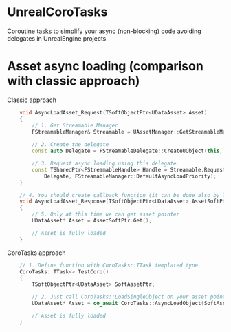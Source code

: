 # UnrealCoroTasks
Coroutine tasks to simplify your async (non-blocking) code avoiding delegates in UnrealEngine projects

# Asset async loading (comparison with classic approach)

Classic approach
```cpp
	void AsyncLoadAsset_Request(TSoftObjectPtr<UDataAsset> Asset)
	{
		// 1. Get Streamable Manager
		FStreamableManager& Streamable = UAssetManager::GetStreamableManager();
		
		// 2. Create the delegate
		const auto Delegate = FStreamableDelegate::CreateUObject(this, &ThisClass::AsyncLoadAsset_Response, Asset);

		// 3. Request async loading using this delegate
		const TSharedPtr<FStreamableHandle> Handle = Streamable.RequestAsyncLoad({Asset.ToSoftObjectPath()},
			Delegate, FStreamableManager::DefaultAsyncLoadPriority);
	}

	// 4. You should create callback function (it can be done also by lambda)
	void AsyncLoadAsset_Response(TSoftObjectPtr<UDataAsset> AssetSoftPtr)
	{
		// 5. Only at this time we can get asset pointer
		UDataAsset* Asset = AssetSoftPtr.Get();

		// Asset is fully loaded
	}
```

CoroTasks approach
```cpp
	// 1. Define function with CoroTasks::TTask templated type
	CoroTasks::TTask<> TestCoro()
	{
		TSoftObjectPtr<UDataAsset> SoftAssetPtr;

		// 2. Just call CoroTasks::LoadSingleObject on your asset pointer
		UDataAsset* Asset = co_await CoroTasks::AsyncLoadObject(SoftAssetPtr);

		// Asset is fully loaded
	}
```
